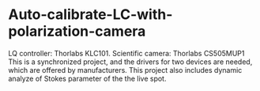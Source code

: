 # Auto-calibrate-LC-with-polarization-camera
LQ controller: Thorlabs KLC101.
Scientific camera: Thorlabs CS505MUP1
This is a synchronized project, and the drivers for two devices are needed, which are offered by manufacturers.
This project also includes dynamic analyze of Stokes parameter of the the live spot.
